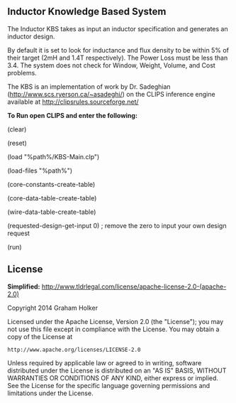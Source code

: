 ## Inductor Knowledge Based System

The Inductor KBS takes as input an inductor specification and generates an inductor design. 

By default it is set to look for inductance and flux density to be within 5% of their target (2mH and 
1.4T respectively). The Power Loss must be less than 3.4. The system does not check for Window, Weight, Volume, and Cost problems.

The KBS is an implementation of work by Dr. Sadeghian (http://www.scs.ryerson.ca/~asadeghi/) on the CLIPS inference engine available at http://clipsrules.sourceforge.net/

__To Run open CLIPS and enter the following:__

(clear)

(reset)

(load "%path%/KBS-Main.clp")

(load-files "%path%")

(core-constants-create-table)

(core-data-table-create-table)

(wire-data-table-create-table)

(requested-design-get-input 0) ; remove the zero to input your own design request

(run)


License
-------

__Simplified:__ http://www.tldrlegal.com/license/apache-license-2.0-(apache-2.0)

Copyright 2014 Graham Holker

Licensed under the Apache License, Version 2.0 (the "License");
you may not use this file except in compliance with the License.
You may obtain a copy of the License at

    http://www.apache.org/licenses/LICENSE-2.0

Unless required by applicable law or agreed to in writing, software
distributed under the License is distributed on an "AS IS" BASIS,
WITHOUT WARRANTIES OR CONDITIONS OF ANY KIND, either express or implied.
See the License for the specific language governing permissions and
limitations under the License.